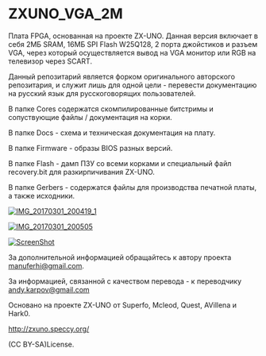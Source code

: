 # ZXUNO_VGA_2M
Плата FPGA, основанная на проекте ZX-UNO. Данная версия включает в себя 2МБ SRAM, 16МБ SPI Flash W25Q128, 2 порта джойстиков и разъем VGA, через который осуществляется вывод на VGA монитор или RGB на телевизор через SCART.

Данный репозитарий является форком оригинального авторского репозитария, и служит лишь для одной цели - перевести документацию на русский язык для русскоговорящих пользователей.

В папке Cores содержатся скомпилированные битстримы и сопуствующие файлы / документация на корки.

В папке Docs - схема и техническая документация на плату.

В папке Firmware - образы BIOS разных версий.

В папке Flash - дамп ПЗУ со всеми корками и специальный файл recovery.bit для разкирпичивания ZX-UNO.

В папке Gerbers - содержатся файлы для производства печатной платы, а также исходники.

<a href='https://postimg.org/image/sw6gj6j73/' target='_blank'><img src='https://s19.postimg.org/g4saco9f7/IMG_20170301_200419_1.jpg' border='0' alt='IMG_20170301_200419_1'/><br />

<a href='https://postimg.org/image/rfdy471kf/' target='_blank'><img src='https://s19.postimg.org/q0cdfh0hf/IMG_20170301_200505.jpg' border='0' alt='IMG_20170301_200505'/><br />

[![ScreenShot](https://s19.postimg.org/hzy2qzjjn/Captura.png)](https://youtu.be/28F_K5LQUUY)

За дополнительной информацией обращайтесь к автору проекта manuferhi@gmail.com.

За информацией, связанной с качеством перевода - к переводчику andy.karpov@gmail.com

Основано на проекте ZX-UNO от Superfo, Mcleod, Quest, AVillena и Hark0.

http://zxuno.speccy.org/

(CC BY-SA)License.
